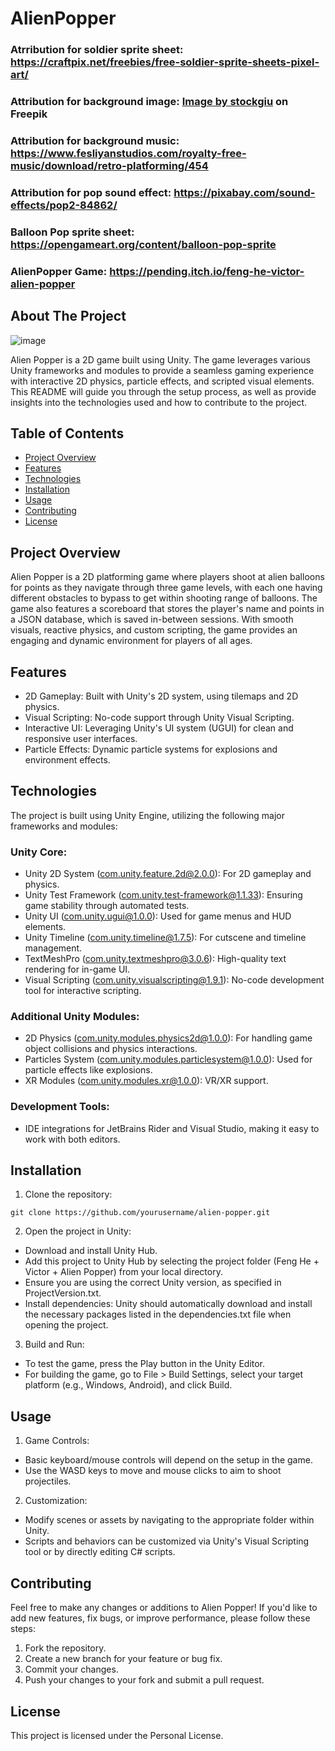 # AlienPopper

### Atrribution for soldier sprite sheet: https://craftpix.net/freebies/free-soldier-sprite-sheets-pixel-art/
### Attribution for background image: <a href="https://www.freepik.com/free-vector/arcade-game-world-pixel-scene_4814928.htm#position=1">Image by stockgiu</a> on Freepik
### Attribution for background music: https://www.fesliyanstudios.com/royalty-free-music/download/retro-platforming/454
### Attribution for pop sound effect: https://pixabay.com/sound-effects/pop2-84862/
### Balloon Pop sprite sheet: https://opengameart.org/content/balloon-pop-sprite
### AlienPopper Game: https://pending.itch.io/feng-he-victor-alien-popper

## About The Project
![image](https://github.com/user-attachments/assets/4e54dc9d-ecf8-47f7-9375-2fe8d1c4be8c)

Alien Popper is a 2D game built using Unity. The game leverages various Unity frameworks and modules to provide a seamless gaming experience with interactive 2D physics, particle effects, and scripted visual elements. This README will guide you through the setup process, as well as provide insights into the technologies used and how to contribute to the project.

## Table of Contents
* [Project Overview](https://github.com/victor-feng-he/AlienPopper/blob/main/README.md#project-overview)
* [Features](https://github.com/victor-feng-he/AlienPopper/blob/main/README.md#features)
* [Technologies](https://github.com/victor-feng-he/AlienPopper/blob/main/README.md#technologies)
* [Installation](https://github.com/victor-feng-he/AlienPopper/blob/main/README.md#installation)
* [Usage](https://github.com/victor-feng-he/AlienPopper/blob/main/README.md#usage)
* [Contributing](https://github.com/victor-feng-he/AlienPopper/blob/main/README.md#contributing)
* [License](https://github.com/victor-feng-he/AlienPopper/blob/main/README.md#license)

## Project Overview
Alien Popper is a 2D platforming game where players shoot at alien balloons for points as they navigate through three game levels, with each one having different obstacles to bypass to get within shooting range of balloons. The game also features a scoreboard that stores the player's name and points in a JSON database, which is saved in-between sessions. With smooth visuals, reactive physics, and custom scripting, the game provides an engaging and dynamic environment for players of all ages.

## Features
* 2D Gameplay: Built with Unity's 2D system, using tilemaps and 2D physics.
* Visual Scripting: No-code support through Unity Visual Scripting.
* Interactive UI: Leveraging Unity's UI system (UGUI) for clean and responsive user interfaces.
* Particle Effects: Dynamic particle systems for explosions and environment effects.

## Technologies
The project is built using Unity Engine, utilizing the following major frameworks and modules:

### Unity Core:

* Unity 2D System (com.unity.feature.2d@2.0.0): For 2D gameplay and physics.
* Unity Test Framework (com.unity.test-framework@1.1.33): Ensuring game stability through automated tests.
* Unity UI (com.unity.ugui@1.0.0): Used for game menus and HUD elements.
* Unity Timeline (com.unity.timeline@1.7.5): For cutscene and timeline management.
* TextMeshPro (com.unity.textmeshpro@3.0.6): High-quality text rendering for in-game UI.
* Visual Scripting (com.unity.visualscripting@1.9.1): No-code development tool for interactive scripting.

### Additional Unity Modules:

* 2D Physics (com.unity.modules.physics2d@1.0.0): For handling game object collisions and physics interactions.
* Particles System (com.unity.modules.particlesystem@1.0.0): Used for particle effects like explosions.
* XR Modules (com.unity.modules.xr@1.0.0): VR/XR support.

### Development Tools:

* IDE integrations for JetBrains Rider and Visual Studio, making it easy to work with both editors.

## Installation

1. Clone the repository:
```
git clone https://github.com/yourusername/alien-popper.git
```
2. Open the project in Unity:

* Download and install Unity Hub.
* Add this project to Unity Hub by selecting the project folder (Feng He + Victor + Alien Popper) from your local directory.
* Ensure you are using the correct Unity version, as specified in ProjectVersion.txt.
* Install dependencies: Unity should automatically download and install the necessary packages listed in the dependencies.txt file when opening the project.

3. Build and Run:

* To test the game, press the Play button in the Unity Editor.
* For building the game, go to File > Build Settings, select your target platform (e.g., Windows, Android), and click Build.

## Usage
1. Game Controls:

* Basic keyboard/mouse controls will depend on the setup in the game.
* Use the WASD keys to move and mouse clicks to aim to shoot projectiles.

2. Customization:

* Modify scenes or assets by navigating to the appropriate folder within Unity.
* Scripts and behaviors can be customized via Unity's Visual Scripting tool or by directly editing C# scripts.

## Contributing
Feel free to make any changes or additions to Alien Popper! If you'd like to add new features, fix bugs, or improve performance, please follow these steps:

1. Fork the repository.
2. Create a new branch for your feature or bug fix.
3. Commit your changes.
4. Push your changes to your fork and submit a pull request.
   
## License
This project is licensed under the Personal License.
